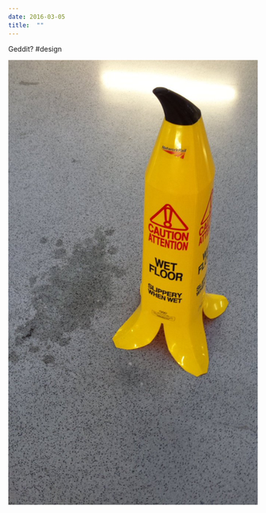 ```yaml
---
date: 2016-03-05
title:  ""
---
```


Geddit? #design

![A slip hazard warning sign shaped like a banana skin](../assets/706046194540290048-CcxhPEbWEAAD3ff.jpg)

